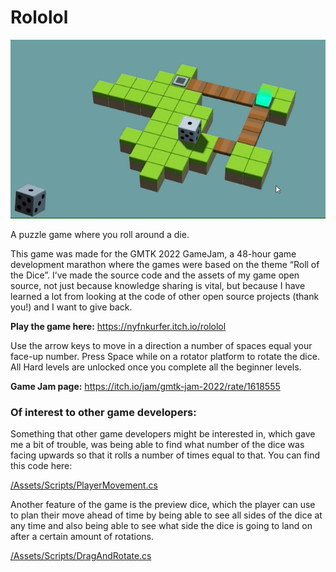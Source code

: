 
# Rololol

![Rololo screenshot 1](/images/rololol_anim.gif)

A puzzle game where you roll around a die.

This game was made for the GMTK 2022 GameJam, a 48-hour game development marathon where the games were based on the theme “Roll of the Dice”. I’ve made the source code and the assets of my game open source, not just because knowledge sharing is vital, but because I have learned a lot from looking at the code of other open source projects (thank you!) and I want to give back.
 
**Play the game here:**
https://nyfnkurfer.itch.io/rololol

Use the arrow keys to move in a direction a number of spaces equal your face-up number. Press Space while on a rotator platform to rotate the dice. All Hard levels are unlocked once you complete all the beginner levels.
 
**Game Jam page:**
https://itch.io/jam/gmtk-jam-2022/rate/1618555

 
### Of interest to other game developers:

Something that other game developers might be interested in, which gave me a bit of trouble, was being able to find what number of the dice was facing upwards so that it rolls a number of times equal to that. You can find this code here:

[/Assets/Scripts/PlayerMovement.cs](/Assets/Scripts/PlayerMovement.cs)

Another feature of the game is the preview dice, which the player can use to plan their move ahead of time by being able to see all sides of the dice at any time and also being able to see what side the dice is going to land on after a certain amount of rotations.
 
[/Assets/Scripts/DragAndRotate.cs](/Assets/Scripts/DragAndRotate.cs)
